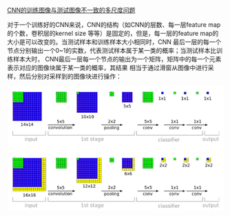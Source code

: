 [CNN的训练图像与测试图像不一致的多尺度问题](https://blog.csdn.net/langb2014/article/details/52334109)

对于一个训练好的CNN来说，CNN的结构（如CNN的层数、每一层feature map的个数，卷积层的kernel size
等等）是固定的，但是，每一层的feature map的大小是可以改变的。当测试样本和训练样本大小相同时，CNN
最后一层的每一个节点分别输出一个0~1的实数，代表测试样本属于某一类的概率；当测试样本比训练样本大时，
CNN最后一层每一个节点的输出为一个矩阵，矩阵中的每一个元素表示对应的图像块属于某一类的概率，其结果
相当于通过滑窗从图像中进行采样，然后分别对采样到的图像块进行操作：

![](CNN_shape.bmp)
